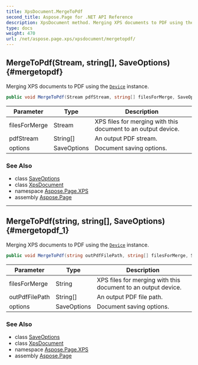 ```yaml
---
title: XpsDocument.MergeToPdf
second_title: Aspose.Page for .NET API Reference
description: XpsDocument method. Merging XPS documents to PDF using the Device instance
type: docs
weight: 470
url: /net/aspose.page.xps/xpsdocument/mergetopdf/
---
```

## MergeToPdf(Stream, string[], SaveOptions) {#mergetopdf}

Merging XPS documents to PDF using the [`Device`](../../../aspose.page/device/) instance.

```csharp
public void MergeToPdf(Stream pdfStream, string[] filesForMerge, SaveOptions options)
```

| Parameter | Type | Description |
| --- | --- | --- |
| filesForMerge | Stream | XPS files for merging with this document to an output device. |
| pdfStream | String[] | An output PDF stream. |
| options | SaveOptions | Document saving options. |

### See Also

* class [SaveOptions](../../../aspose.page/saveoptions/)
* class [XpsDocument](../)
* namespace [Aspose.Page.XPS](../../xpsdocument/)
* assembly [Aspose.Page](../../../)

---

## MergeToPdf(string, string[], SaveOptions) {#mergetopdf_1}

Merging XPS documents to PDF using the [`Device`](../../../aspose.page/device/) instance.

```csharp
public void MergeToPdf(string outPdfFilePath, string[] filesForMerge, SaveOptions options)
```

| Parameter | Type | Description |
| --- | --- | --- |
| filesForMerge | String | XPS files for merging with this document to an output device. |
| outPdfFilePath | String[] | An output PDF file path. |
| options | SaveOptions | Document saving options. |

### See Also

* class [SaveOptions](../../../aspose.page/saveoptions/)
* class [XpsDocument](../)
* namespace [Aspose.Page.XPS](../../xpsdocument/)
* assembly [Aspose.Page](../../../)


